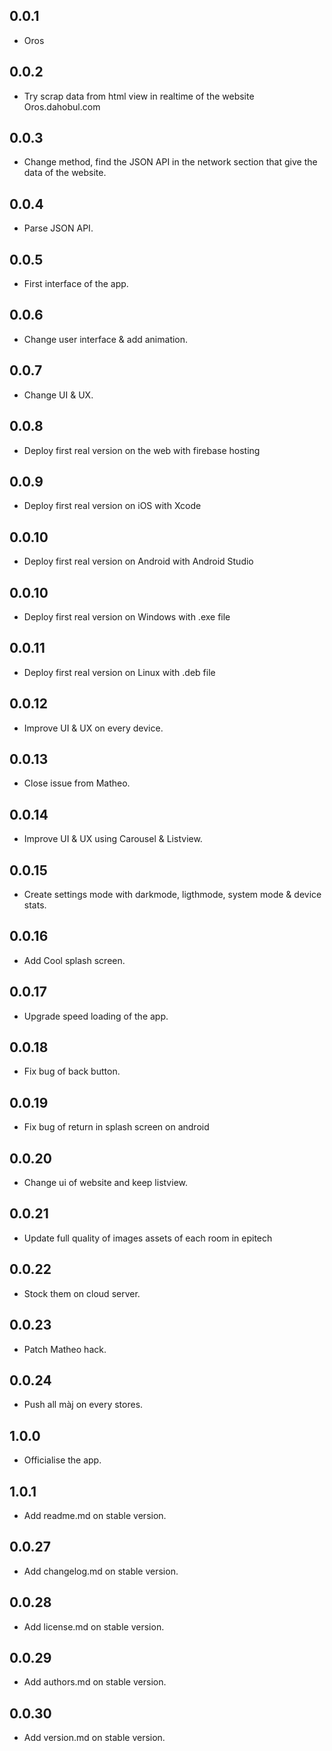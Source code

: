 ## 0.0.1
* Oros
## 0.0.2
* Try scrap data from html view in realtime of the website Oros.dahobul.com
## 0.0.3
* Change method, find the JSON API in the network section that give the data of the website.
## 0.0.4
* Parse JSON API.
## 0.0.5
* First interface of the app.
## 0.0.6
* Change user interface & add animation.
## 0.0.7
* Change UI & UX.
## 0.0.8
* Deploy first real version on the web with firebase hosting
## 0.0.9
* Deploy first real version on iOS with Xcode
## 0.0.10
* Deploy first real version on Android with Android Studio
## 0.0.10
* Deploy first real version on Windows with .exe file
## 0.0.11
* Deploy first real version on Linux with .deb file
## 0.0.12
* Improve UI & UX on every device.
## 0.0.13
* Close issue from Matheo.
## 0.0.14
* Improve UI & UX using Carousel & Listview.
## 0.0.15
* Create settings mode with darkmode, ligthmode, system mode & device stats.
## 0.0.16
* Add Cool splash screen.
## 0.0.17
* Upgrade speed loading of the app.
## 0.0.18
* Fix bug of back button.
## 0.0.19
* Fix bug of return in splash screen on android
## 0.0.20
* Change ui of website and keep listview.
## 0.0.21
* Update full quality of images assets of each room in epitech
## 0.0.22
* Stock them on cloud server.
## 0.0.23
* Patch Matheo hack.
## 0.0.24
* Push all màj on every stores.
## 1.0.0
* Officialise the app.
## 1.0.1
* Add readme.md on stable version.
## 0.0.27
* Add changelog.md on stable version.
## 0.0.28
* Add license.md on stable version.
## 0.0.29
* Add authors.md on stable version.
## 0.0.30
* Add version.md on stable version.